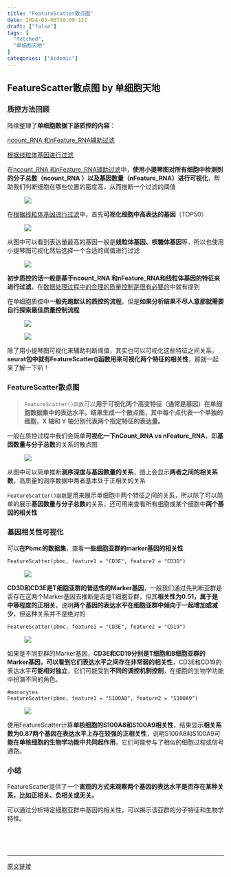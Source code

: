 ```yaml
---
title: "FeatureScatter散点图"
date: 2024-05-08T10:09:12Z
draft: ["false"]
tags: [
  "fetched",
  "单细胞天地"
]
categories: ["Acdemic"]
---
```

FeatureScatter散点图 by 单细胞天地
------
<div><section data-tool="mdnice编辑器" data-website="https://www.mdnice.com"><section data-tool="mdnice编辑器" data-website="https://www.mdnice.com"><h3 data-tool="mdnice编辑器"><span></span><span></span><span>质控方法回顾</span><span></span></h3><p data-tool="mdnice编辑器">陆续整理了<strong>单细胞数据下游质控的内容</strong>：</p><p data-tool="mdnice编辑器"><a href="https://mp.weixin.qq.com/s?__biz=MzI1Njk4ODE0MQ==&amp;mid=2247521951&amp;idx=1&amp;sn=97b6fdf3c64463eff877c89ca8ac5af7&amp;scene=21#wechat_redirect" data-linktype="2">ncount_RNA 和nFeature_RNA辅助过滤</a></p><p data-tool="mdnice编辑器"><a href="https://mp.weixin.qq.com/s?__biz=MzI1Njk4ODE0MQ==&amp;mid=2247522131&amp;idx=1&amp;sn=3f2fa98475786485a68157302370b836&amp;scene=21#wechat_redirect" data-linktype="2">根据线粒体基因进行过滤</a></p><p data-tool="mdnice编辑器">在<a href="https://mp.weixin.qq.com/s?__biz=MzI1Njk4ODE0MQ==&amp;mid=2247521951&amp;idx=1&amp;sn=97b6fdf3c64463eff877c89ca8ac5af7&amp;scene=21#wechat_redirect" data-linktype="2">ncount_RNA 和nFeature_RNA辅助过滤</a>中，<strong>使用小提琴图对所有细胞中检测到的分子总数（ncount_RNA ）以及基因数量（nFeature_RNA）进行可视化</strong>，帮助我们判断细胞在哪些位置的密度高，从而推断一个过滤的阈值</p><figure data-tool="mdnice编辑器"><img data-imgfileid="100038653" data-ratio="0.7287037037037037" data-src="https://mmbiz.qpic.cn/mmbiz_png/siaia0BDGJdjScytz9zEormZ5fNeKqUtbctf1w009mdx7zqcVxibH0NKJCATWQvzGLqxrziavz0bvah2pkRJXIaEdg/640?wx_fmt=png&amp;from=appmsg" data-type="png" data-w="1080" src="https://mmbiz.qpic.cn/mmbiz_png/siaia0BDGJdjScytz9zEormZ5fNeKqUtbctf1w009mdx7zqcVxibH0NKJCATWQvzGLqxrziavz0bvah2pkRJXIaEdg/640?wx_fmt=png&amp;from=appmsg"></figure><p data-tool="mdnice编辑器">在<a href="https://mp.weixin.qq.com/s?__biz=MzI1Njk4ODE0MQ==&amp;mid=2247522131&amp;idx=1&amp;sn=3f2fa98475786485a68157302370b836&amp;scene=21#wechat_redirect" data-linktype="2">根据线粒体基因进行过滤</a>中，首先<strong>可视化细胞中高表达的基因</strong>（TOP50）</p><figure data-tool="mdnice编辑器"><img data-imgfileid="100038654" data-ratio="1.0138888888888888" data-src="https://mmbiz.qpic.cn/mmbiz_png/siaia0BDGJdjScytz9zEormZ5fNeKqUtbcEicNIrUgz4MsmMqeEiasaAMSmianRtm1vDsnY53yG3n071p30NAOSYR1A/640?wx_fmt=png&amp;from=appmsg" data-type="png" data-w="1080" src="https://mmbiz.qpic.cn/mmbiz_png/siaia0BDGJdjScytz9zEormZ5fNeKqUtbcEicNIrUgz4MsmMqeEiasaAMSmianRtm1vDsnY53yG3n071p30NAOSYR1A/640?wx_fmt=png&amp;from=appmsg"></figure><p data-tool="mdnice编辑器">从图中可以看到表达量最高的基因一般是<strong>线粒体基因、核糖体基因</strong>等，所以也使用小提琴图可视化然后选择一个合适的阈值进行过滤</p><figure data-tool="mdnice编辑器"><img data-imgfileid="100038656" data-ratio="0.5518518518518518" data-src="https://mmbiz.qpic.cn/mmbiz_png/siaia0BDGJdjScytz9zEormZ5fNeKqUtbcnUV7PZAteHzox4RrsluEww0KaSEWp2iaXMe7oayLr8Cj9Xfkd0FQshQ/640?wx_fmt=png&amp;from=appmsg" data-type="png" data-w="1080" src="https://mmbiz.qpic.cn/mmbiz_png/siaia0BDGJdjScytz9zEormZ5fNeKqUtbcnUV7PZAteHzox4RrsluEww0KaSEWp2iaXMe7oayLr8Cj9Xfkd0FQshQ/640?wx_fmt=png&amp;from=appmsg"></figure><p data-tool="mdnice编辑器"><strong>初步质控的话一般是基于ncount_RNA 和nFeature_RNA和线粒体基因的特征来进行过滤</strong>，在<a href="https://mp.weixin.qq.com/s?__biz=MzAxMDkxODM1Ng==&amp;mid=2247529423&amp;idx=1&amp;sn=70a6bfce232bd955d647a69f9aa792fa&amp;scene=21#wechat_redirect" data-linktype="2">数据处理过程中的合理的质量控制是很有必要的</a>中就有提到</p><p data-tool="mdnice编辑器">在单细胞质控中<strong>一般先跑默认的质控的流程</strong>，但是<strong>如果分析结果不尽人意那就需要自行探索最佳质量控制流程</strong></p><figure data-tool="mdnice编辑器"><img data-imgfileid="100038655" data-ratio="1.162962962962963" data-src="https://mmbiz.qpic.cn/mmbiz_png/siaia0BDGJdjScytz9zEormZ5fNeKqUtbcX9QEGl6Tzagp0G3RFX1LUSunIk98CbElYhQXnWyTCibG23TMJYtZScA/640?wx_fmt=png&amp;from=appmsg" data-type="png" data-w="1080" src="https://mmbiz.qpic.cn/mmbiz_png/siaia0BDGJdjScytz9zEormZ5fNeKqUtbcX9QEGl6Tzagp0G3RFX1LUSunIk98CbElYhQXnWyTCibG23TMJYtZScA/640?wx_fmt=png&amp;from=appmsg"></figure><figure data-tool="mdnice编辑器"><img data-imgfileid="100038657" data-ratio="1.287962962962963" data-src="https://mmbiz.qpic.cn/mmbiz_png/siaia0BDGJdjScytz9zEormZ5fNeKqUtbccKAPamJfT4LUhKIib5yeRqCQsjm8AeoNftxAXrlribI3U3KhPZLa6iaZw/640?wx_fmt=png&amp;from=appmsg" data-type="png" data-w="1080" src="https://mmbiz.qpic.cn/mmbiz_png/siaia0BDGJdjScytz9zEormZ5fNeKqUtbccKAPamJfT4LUhKIib5yeRqCQsjm8AeoNftxAXrlribI3U3KhPZLa6iaZw/640?wx_fmt=png&amp;from=appmsg"></figure><p data-tool="mdnice编辑器">除了用小提琴图可视化来辅助判断阈值，其实也可以可视化这些特征之间关系，<strong>seurat包中就有FeatureScatter()函数用来可视化两个特征的相关性</strong>，那就一起来了解一下叭！</p><h3 data-tool="mdnice编辑器"><span></span><span></span><span>FeatureScatter散点图</span><span></span></h3><blockquote data-tool="mdnice编辑器"><span></span><p><code>FeatureScatter()函数</code>可以<strong>用于可视化两个高变特征（通常是基因）在单细胞数据集中的表达水平。结果生成一个散点图，其中每个点代表一个单独的细胞，X 轴和 Y 轴分别代表两个指定特征的表达量。</strong></p></blockquote><p data-tool="mdnice编辑器">一般在质控过程中我们会简单<strong>可视化一下nCount_RNA vs nFeature_RNA</strong>，即<strong>基因数量与分子总数</strong>的关系的散点图</p><figure data-tool="mdnice编辑器"><img data-imgfileid="100038661" data-ratio="0.6462962962962963" data-src="https://mmbiz.qpic.cn/mmbiz_png/siaia0BDGJdjScytz9zEormZ5fNeKqUtbcPsRuqdDHS2rgR63Pibtf1F1oGpSAbqFKiaEmt2pptuic70X8Ox6b9FzHg/640?wx_fmt=png&amp;from=appmsg" data-type="png" data-w="1080" src="https://mmbiz.qpic.cn/mmbiz_png/siaia0BDGJdjScytz9zEormZ5fNeKqUtbcPsRuqdDHS2rgR63Pibtf1F1oGpSAbqFKiaEmt2pptuic70X8Ox6b9FzHg/640?wx_fmt=png&amp;from=appmsg"></figure><p data-tool="mdnice编辑器">从图中可以简单推断<strong>测序深度与基因数量的关系</strong>，图上会显示<strong>两者之间的相关系数</strong>，高质量的测序数据中两者基本处于正相关的关系</p><p data-tool="mdnice编辑器"><code>FeatureScatter()函数</code>是用来展示单细胞中两个特征之间的关系，所以除了可以简单的展示<strong>基因数量与分子总数</strong>的关系，还可用来查看所有细胞或某个细胞中<strong>两个基因的相关性</strong></p><h3 data-tool="mdnice编辑器"><span></span><span></span><span>基因相关性可视化</span><span></span></h3><p data-tool="mdnice编辑器">可以<strong>在Pbmc的数据集</strong>，查看<strong>一些细胞亚群的marker基因的相关性</strong></p><pre data-tool="mdnice编辑器"><span></span><code>FeatureScatter(pbmc, feature1 = <span>"CD3E"</span>, feature2 = <span>"CD3D"</span>)<br></code></pre><figure data-tool="mdnice编辑器"><img data-imgfileid="100038659" data-ratio="0.6231481481481481" data-src="https://mmbiz.qpic.cn/mmbiz_png/siaia0BDGJdjScytz9zEormZ5fNeKqUtbc7l7eMGsWMyaC1ItRHXc7WNPY9YHVnLicf5iaHEicE9qd0s6l6Cibwgic4gQ/640?wx_fmt=png&amp;from=appmsg" data-type="png" data-w="1080" src="https://mmbiz.qpic.cn/mmbiz_png/siaia0BDGJdjScytz9zEormZ5fNeKqUtbc7l7eMGsWMyaC1ItRHXc7WNPY9YHVnLicf5iaHEicE9qd0s6l6Cibwgic4gQ/640?wx_fmt=png&amp;from=appmsg"></figure><p data-tool="mdnice编辑器"><strong>CD3D和CD3E是T细胞亚群的普适性的Marker基因</strong>，一般我们通过先判断亚群是否存在这两个Marker基因去推断是否是T细胞亚群，但其<strong>相关性为0.51，属于是中等程度的正相关</strong>，说明<strong>两个基因的表达水平在细胞亚群中倾向于一起增加或减少</strong>，但这种关系并不是绝对的</p><pre data-tool="mdnice编辑器"><span></span><code>FeatureScatter(pbmc, feature1 = <span>"CD3E"</span>, feature2 = <span>"CD19"</span>)<br></code></pre><figure data-tool="mdnice编辑器"><img data-imgfileid="100038662" data-ratio="0.6296296296296297" data-src="https://mmbiz.qpic.cn/mmbiz_png/siaia0BDGJdjScytz9zEormZ5fNeKqUtbcQkjPQibHlbQpLiceXr6mibibAJWzYaePUbeWgMwUHmAI31gJBia7UbaFECg/640?wx_fmt=png&amp;from=appmsg" data-type="png" data-w="1080" src="https://mmbiz.qpic.cn/mmbiz_png/siaia0BDGJdjScytz9zEormZ5fNeKqUtbcQkjPQibHlbQpLiceXr6mibibAJWzYaePUbeWgMwUHmAI31gJBia7UbaFECg/640?wx_fmt=png&amp;from=appmsg"></figure><p data-tool="mdnice编辑器">如果是不同亚群的Marker基因，<strong>CD3E和CD19分别是T细胞和B细胞亚群的Marker基因，可以看到它们表达水平之间存在非常弱的相关性</strong>，CD3E和CD19的表达水平<strong>可能相对独立</strong>，它们可能受到<strong>不同的调控机制控制</strong>，在细胞的生物学功能中扮演不同的角色。</p><pre data-tool="mdnice编辑器"><span></span><code><span>#monocytes</span><br>FeatureScatter(pbmc, feature1 = <span>"S100A8"</span>, feature2 = <span>"S100A9"</span>)<br></code></pre><figure data-tool="mdnice编辑器"><img data-imgfileid="100038660" data-ratio="0.6268518518518519" data-src="https://mmbiz.qpic.cn/mmbiz_png/siaia0BDGJdjScytz9zEormZ5fNeKqUtbcGFUlZBUuSSXtszibmQm0gADP94ibJalWJVsy16g542URoas89aksVEuA/640?wx_fmt=png&amp;from=appmsg" data-type="png" data-w="1080" src="https://mmbiz.qpic.cn/mmbiz_png/siaia0BDGJdjScytz9zEormZ5fNeKqUtbcGFUlZBUuSSXtszibmQm0gADP94ibJalWJVsy16g542URoas89aksVEuA/640?wx_fmt=png&amp;from=appmsg"></figure><p data-tool="mdnice编辑器">使用FeatureScatter计算<strong>单核细胞的S100A8和S100A9相关性</strong>，结果显示<strong>相关系数为0.87两个基因在表达水平上存在较强的正相关性</strong>，说明S100A8和S100A9可<strong>能在单核细胞的生物学功能中共同起作用</strong>，它们可能参与了相似的细胞过程或信号通路。</p><h3 data-tool="mdnice编辑器"><span></span><span></span><span>小结</span><span></span></h3><p data-tool="mdnice编辑器">FeatureScatter提供了一个<strong>直观的方式来观察两个基因的表达水平是否存在某种关系，比如正相关、负相关或无关。</strong></p><p data-tool="mdnice编辑器">可以通过分析特定细胞亚群中基因的相关性，可以揭示该亚群的分子特征和生物学特性。</p></section><p data-tool="mdnice编辑器"><br></p></section><p><br></p><p><mp-style-type data-value="3"></mp-style-type></p></div>  
<hr>
<a href="https://mp.weixin.qq.com/s/Go64e_GfgsizcfsjVHrSbg",target="_blank" rel="noopener noreferrer">原文链接</a>

